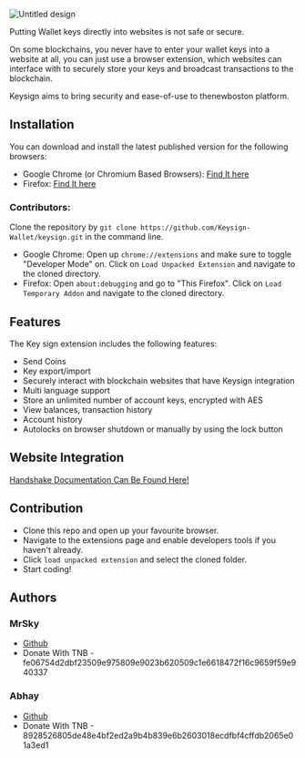 ![Untitled design](https://i.imgur.com/HWHU2Pt.png)

Putting Wallet keys directly into websites is not safe or secure.

On some blockchains, you never have to enter your wallet keys into a website at all, you can just use a browser extension, which websites can interface with to securely store your keys and broadcast transactions to the blockchain.

Keysign aims to bring security and ease-of-use to thenewboston platform.

## Installation

You can download and install the latest published version for the following browsers:

-   Google Chrome (or Chromium Based Browsers): [Find It here](https://chrome.google.com/webstore/detail/keysign/icgabofdocpmhlcamjijifghkijnccbo)
-   Firefox: [Find It here](https://addons.mozilla.org/en-US/firefox/addon/keysign)

### Contributors:

Clone the repository by `git clone https://github.com/Keysign-Wallet/keysign.git` in the command line.

-   Google Chrome: Open up `chrome://extensions` and make sure to toggle "Developer Mode" on. Click on `Load Unpacked Extension` and navigate to the cloned directory.
-   Firefox: Open `about:debugging` and go to "This Firefox". Click on `Load Temporary Addon` and navigate to the cloned directory.

## Features

The Key sign extension includes the following features:

-   Send Coins
-   Key export/import
-   Securely interact with blockchain websites that have Keysign integration
-   Multi language support
-   Store an unlimited number of account keys, encrypted with AES
-   View balances, transaction history
-   Account history
-   Autolocks on browser shutdown or manually by using the lock button

## Website Integration

[Handshake Documentation Can Be Found Here!](https://github.com/Keysign-Wallet/keysign/blob/master/DOCS.md)

## Contribution

-   Clone this repo and open up your favourite browser.
-   Navigate to the extensions page and enable developers tools if you haven't already.
-   Click `load unpacked extension` and select the cloned folder.
-   Start coding!

## Authors

### MrSky

-   [Github](https://github.com/mrbusysky)
-   Donate With TNB - fe06754d2dbf23509e975809e9023b620509c1e6618472f16c9659f59e940337

### Abhay

-   [Github](https://github.com/AbhayAysola)
-   Donate With TNB - 8928526805de48e4bf2ed2a9b4b839e6b2603018ecdfbf4cffdb2065e01a3ed1
